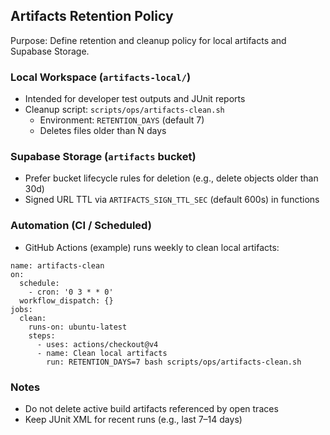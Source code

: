 ## Artifacts Retention Policy

Purpose: Define retention and cleanup policy for local artifacts and Supabase Storage.

### Local Workspace (`artifacts-local/`)
- Intended for developer test outputs and JUnit reports
- Cleanup script: `scripts/ops/artifacts-clean.sh`
  - Environment: `RETENTION_DAYS` (default 7)
  - Deletes files older than N days

### Supabase Storage (`artifacts` bucket)
- Prefer bucket lifecycle rules for deletion (e.g., delete objects older than 30d)
- Signed URL TTL via `ARTIFACTS_SIGN_TTL_SEC` (default 600s) in functions

### Automation (CI / Scheduled)
- GitHub Actions (example) runs weekly to clean local artifacts:
```
name: artifacts-clean
on:
  schedule:
    - cron: '0 3 * * 0'
  workflow_dispatch: {}
jobs:
  clean:
    runs-on: ubuntu-latest
    steps:
      - uses: actions/checkout@v4
      - name: Clean local artifacts
        run: RETENTION_DAYS=7 bash scripts/ops/artifacts-clean.sh
```

### Notes
- Do not delete active build artifacts referenced by open traces
- Keep JUnit XML for recent runs (e.g., last 7–14 days)


